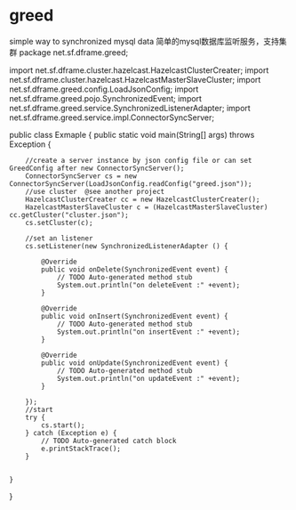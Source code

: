 # greed
simple way to synchronized mysql data
简单的mysql数据库监听服务，支持集群
package net.sf.dframe.greed;

import net.sf.dframe.cluster.hazelcast.HazelcastClusterCreater;
import net.sf.dframe.cluster.hazelcast.HazelcastMasterSlaveCluster;
import net.sf.dframe.greed.config.LoadJsonConfig;
import net.sf.dframe.greed.pojo.SynchronizedEvent;
import net.sf.dframe.greed.service.SynchronizedListenerAdapter;
import net.sf.dframe.greed.service.impl.ConnectorSyncServer;

public class Exmaple {
public static void main(String[] args) throws Exception {
		
		//create a server instance by json config file or can set GreedConfig after new ConnectorSyncServer();
		ConnectorSyncServer cs = new ConnectorSyncServer(LoadJsonConfig.readConfig("greed.json"));
		//use cluster  @see another project 
		HazelcastClusterCreater cc = new HazelcastClusterCreater();
		HazelcastMasterSlaveCluster c = (HazelcastMasterSlaveCluster) cc.getCluster("cluster.json");
		cs.setCluster(c);
		
		//set an listener
		cs.setListener(new SynchronizedListenerAdapter () {

			@Override
			public void onDelete(SynchronizedEvent event) {
				// TODO Auto-generated method stub
				System.out.println("on deleteEvent :" +event);
			}

			@Override
			public void onInsert(SynchronizedEvent event) {
				// TODO Auto-generated method stub
				System.out.println("on insertEvent :" +event);
			}

			@Override
			public void onUpdate(SynchronizedEvent event) {
				// TODO Auto-generated method stub
				System.out.println("on updateEvent :" +event);
			}
			
		});
		//start 
		try {
			cs.start();
		} catch (Exception e) {
			// TODO Auto-generated catch block
			e.printStackTrace();
		}
		
		
	}
}
